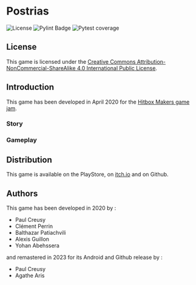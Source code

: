 # Postrias

![License](https://licensebuttons.net/l/by-nc-sa/3.0/88x31.png)
![Pylint Badge](https://github.com/LupaDevStudio/Postrias/actions/workflows/pylint.yml/badge.svg)
![Pytest coverage](https://raw.githubusercontent.com/LupaDevStudio/Postrias/coverage-badge/coverage.svg?raw=true)

## License

This game is licensed under the [Creative Commons Attribution-NonCommercial-ShareAlike 4.0 International Public License](https://creativecommons.org/licenses/by-nc-sa/4.0/).

## Introduction

This game has been developed in April 2020 for the [Hitbox Makers game jam](https://itch.io/jam/hibox-makers-2020).

### Story

### Gameplay

## Distribution

This game is available on the PlayStore, on [itch.io](https://the-washing-machine.itch.io/postrias) and on Github.

## Authors

This game has been developed in 2020 by :

- Paul Creusy
- Clément Perrin
- Balthazar Patiachvili
- Alexis Guillon
- Yohan Abehssera

and remastered in 2023 for its Android and Github release by :

- Paul Creusy
- Agathe Aris